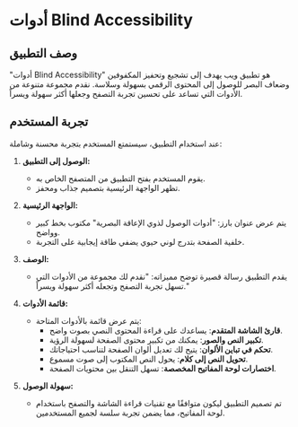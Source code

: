 # أدوات Blind Accessibility

## وصف التطبيق

"أدوات Blind Accessibility" هو تطبيق ويب يهدف إلى تشجيع وتحفيز المكفوفين وضعاف البصر للوصول إلى المحتوى الرقمي بسهولة وسلاسة. نقدم مجموعة متنوعة من الأدوات التي تساعد على تحسين تجربة التصفح وجعلها أكثر سهولة ويسراً.

## تجربة المستخدم

عند استخدام التطبيق، سيستمتع المستخدم بتجربة محسنة وشاملة:

1. **الوصول إلى التطبيق:**
   - يقوم المستخدم بفتح التطبيق من المتصفح الخاص به.
   - تظهر الواجهة الرئيسية بتصميم جذاب ومحفز.

2. **الواجهة الرئيسية:**
   - يتم عرض عنوان بارز: "أدوات الوصول لذوي الإعاقة البصرية" مكتوب بخط كبير وواضح.
   - خلفية الصفحة بتدرج لوني حيوي يضفي طاقة إيجابية على التجربة.

3. **الوصف:**
   - يقدم التطبيق رسالة قصيرة توضح مميزاته: "نقدم لك مجموعة من الأدوات التي تسهل تجربة التصفح وتجعله أكثر سهولة ويسراً."

4. **قائمة الأدوات:**
   - يتم عرض قائمة بالأدوات المتاحة:
     - **قارئ الشاشة المتقدم**: يساعدك على قراءة المحتوى النصي بصوت واضح.
     - **تكبير النص والصور**: يمكنك من تكبير محتوى الصفحة لسهولة الرؤية.
     - **تحكم في تباين الألوان**: يتيح لك تعديل ألوان الصفحة لتناسب احتياجاتك.
     - **تحويل النص إلى كلام**: يحول النص المكتوب إلى صوت مسموع.
     - **اختصارات لوحة المفاتيح المخصصة**: تسهل التنقل بين محتويات الصفحة.

5. **سهولة الوصول:**
   - تم تصميم التطبيق ليكون متوافقًا مع تقنيات قراءة الشاشة والتصفح باستخدام لوحة المفاتيح، مما يضمن تجربة سلسة لجميع المستخدمين.